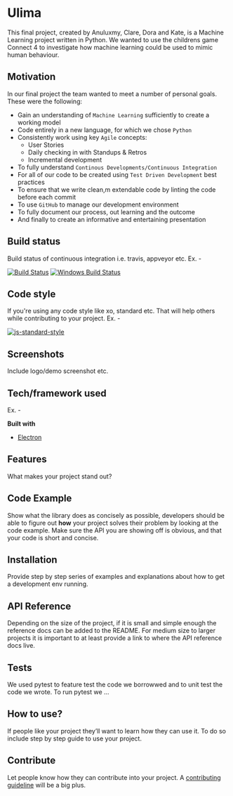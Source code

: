 # Ulima
This final project, created by Anuluxmy, Clare, Dora and Kate, is a Machine Learning project written in Python.
We wanted to use the childrens game Connect 4 to investigate how machine learning could be used to mimic human behaviour.

## Motivation
In our final project the team wanted to meet a number of personal goals. 
These were the following:
- Gain an understanding of `Machine Learning` sufficiently to create a working model
- Code entirely in a new language, for which we chose `Python`
- Consistently work using key `Agile` concepts:
  - User Stories
  - Daily checking in with Standups & Retros
  - Incremental development
- To fully understand `Continous Developments/Continuous Integration` 
- For all of our code to be created using `Test Driven Development` best practices
- To ensure that we write clean,m extendable code by linting the code before each commit
- To use `GitHub` to manage our development environment
- To fully document our process, out learning and the outcome
- And finally to create an informative and entertaining presentation
  
  



## Build status
Build status of continuous integration i.e. travis, appveyor etc. Ex. - 

[![Build Status](https://travis-ci.org/akashnimare/foco.svg?branch=master)](https://travis-ci.org/akashnimare/foco)
[![Windows Build Status](https://ci.appveyor.com/api/projects/status/github/akashnimare/foco?branch=master&svg=true)](https://ci.appveyor.com/project/akashnimare/foco/branch/master)

## Code style
If you're using any code style like xo, standard etc. That will help others while contributing to your project. Ex. -

[![js-standard-style](https://img.shields.io/badge/code%20style-standard-brightgreen.svg?style=flat)](https://github.com/feross/standard)
 
## Screenshots
Include logo/demo screenshot etc.

## Tech/framework used
Ex. -

<b>Built with</b>
- [Electron](https://electron.atom.io)

## Features
What makes your project stand out?

## Code Example
Show what the library does as concisely as possible, developers should be able to figure out **how** your project solves their problem by looking at the code example. Make sure the API you are showing off is obvious, and that your code is short and concise.

## Installation
Provide step by step series of examples and explanations about how to get a development env running.

## API Reference

Depending on the size of the project, if it is small and simple enough the reference docs can be added to the README. For medium size to larger projects it is important to at least provide a link to where the API reference docs live.

## Tests
We used pytest to feature test the code we borrowwed and to unit test the code we wrote.
To run pytest we ...

## How to use?
If people like your project they’ll want to learn how they can use it. To do so include step by step guide to use your project.

## Contribute

Let people know how they can contribute into your project. A [contributing guideline](https://github.com/zulip/zulip-electron/blob/master/CONTRIBUTING.md) will be a big plus.

